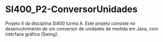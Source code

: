 # SI400_P2-ConversorUnidades
Projeto II da disciplina SI400 turma A. Este projeto consiste no desenvolvimento de um conversor de unidades de medida em Java, com interface gráfica (Swing).
